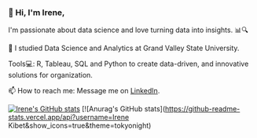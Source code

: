 ### 👋 Hi,  I'm Irene,

I'm passionate about data science and love turning data into insights. 📊🔍

💼 I studied Data Science and Analytics at Grand Valley State University.

Tools💻: R, Tableau, SQL and Python to create data-driven, and innovative solutions for organization.

 📫 How to reach me: Message me on [LinkedIn](https://www.linkedin.com/in/irene-kibet).

 <!---Github Stats--->
[![Irene's GitHub stats](https://github-readme-stats.vercel.app/api?username=IreneKibet)](https://github.com/IreneKibet/github-readme-stats)
[![Anurag's GitHub stats](https://github-readme-stats.vercel.app/api?username=Irene Kibet&show_icons=true&theme=tokyonight)
